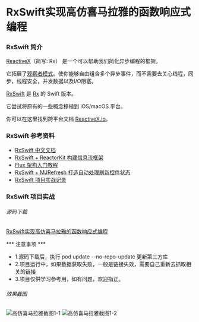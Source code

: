 # RxSwift实现高仿喜马拉雅的函数响应式编程


### RxSwift 简介

[ReactiveX](http://reactivex.io/)（简写: Rx） 是一个可以帮助我们简化异步编程的框架。

它拓展了[观察者模式](https://zh.wikipedia.org/wiki/%E8%A7%82%E5%AF%9F%E8%80%85%E6%A8%A1%E5%BC%8F)。使你能够自由组合多个异步事件，而不需要去关心线程，同步，线程安全，并发数据以及I/O阻塞。

[RxSwift](https://github.com/ReactiveX/RxSwift) 是 [Rx](https://github.com/Reactive-Extensions/Rx.NET) 的 Swift 版本。

它尝试将原有的一些概念移植到 iOS/macOS 平台。

你可以在这里找到跨平台文档 [ReactiveX.io](http://reactivex.io/)。

### RxSwift 参考资料

- [RxSwift 中文文档](https://beeth0ven.github.io/RxSwift-Chinese-Documentation/)
- [RxSwift + ReactorKit 构建信息流框架](https://www.jianshu.com/p/dff7b0368d2b)
- [Flux 架构入门教程](http://www.ruanyifeng.com/blog/2016/01/flux.html)
- [RxSwift + MJRefresh 打造自动处理刷新控件状态](http://blog.csdn.net/lincsdnnet/article/details/78328428)
- [RxSwift 项目实战记录](http://blog.csdn.net/lincsdnnet/article/details/77896404)

### RxSwift 项目实战

###### 源码下载

[RxSwift实现高仿喜马拉雅的函数响应式编程](https://github.com/sessionCh/RxXMLY)

*** 注意事项 ***

- 1.源码下载后，执行 pod update --no-repo-update 更新第三方库
- 2.项目运行中，如果数据获取失败，一般是链接失效，需要自己重新去抓取相关的链接
- 3.项目仅供学习参考用，如有问题，欢迎指正。

###### 效果截图

![高仿喜马拉雅截图1-1](http://ovy8j7ypb.bkt.clouddn.com/%E5%96%9C%E9%A9%AC%E6%8B%89%E9%9B%851-1.png)
![高仿喜马拉雅截图1-2](http://ovy8j7ypb.bkt.clouddn.com/%E5%96%9C%E9%A9%AC%E6%8B%89%E9%9B%851-2.png)

